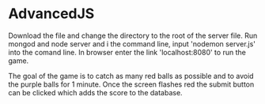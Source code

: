 # AdvancedJS
Download the file and change the directory to the root of the server file.
Run mongod and node server and i the command line, input 'nodemon server.js' into the comand line.
In browser enter the link 'localhost:8080' to run the game.

The goal of the game is to catch as many red balls as possible and to avoid the purple balls for 1 minute.
Once the screen flashes red the submit button can be clicked which adds the score to the database.

